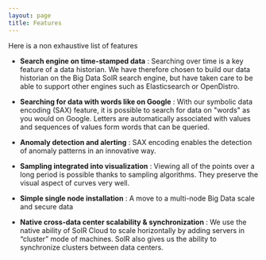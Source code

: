 ```yaml
---
layout: page
title: Features
---
```


Here is a non exhaustive list of features

- **Search engine on time-stamped data** : Searching over time is a key feature of a data historian. We have therefore chosen to build our data historian on the Big Data SolR search engine, but have taken care to be able to support other engines such as Elasticsearch or OpenDistro.

- **Searching for data with words like on Google** : With our symbolic data encoding (SAX) feature, it is possible to search for data on "words" as you would on Google. Letters are automatically associated with values and sequences of values form words that can be queried.

- **Anomaly detection and alerting** : SAX encoding enables the detection of anomaly patterns in an innovative way.

- **Sampling integrated into visualization** : Viewing all of the points over a long period is possible thanks to sampling algorithms. They preserve the visual aspect of curves very well.

- **Simple single node installation** : A move to a multi-node Big Data scale and secure data

- **Native cross-data center scalability & synchronization** : We use the native ability of SolR Cloud to scale horizontally by adding servers in “cluster” mode of machines. SolR also gives us the ability to synchronize clusters between data centers.
